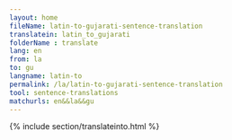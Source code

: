 ```yaml
---
layout: home
fileName: latin-to-gujarati-sentence-translation
translatein: latin_to_gujarati
folderName : translate
lang: en
from: la
to: gu
langname: latin-to
permalink: /la/latin-to-gujarati-sentence-translation
tool: sentence-translations
matchurls: en&&la&&gu
---
```

{% include section/translateinto.html %}
